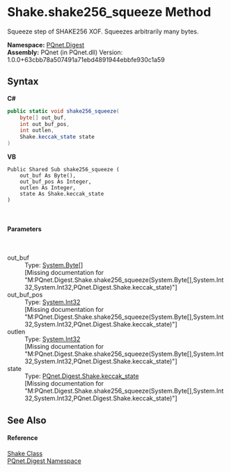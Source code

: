 # Shake.shake256_squeeze Method 
 

Squeeze step of SHAKE256 XOF. Squeezes arbitrarily many bytes.

**Namespace:**&nbsp;<a href="21efb5f0-8611-9eaa-4575-81fa5c4164b4">PQnet.Digest</a><br />**Assembly:**&nbsp;PQnet (in PQnet.dll) Version: 1.0.0+63cbb78a507491a71ebd4891944ebbfe930c1a59

## Syntax

**C#**<br />
``` C#
public static void shake256_squeeze(
	byte[] out_buf,
	int out_buf_pos,
	int outlen,
	Shake.keccak_state state
)
```

**VB**<br />
``` VB
Public Shared Sub shake256_squeeze ( 
	out_buf As Byte(),
	out_buf_pos As Integer,
	outlen As Integer,
	state As Shake.keccak_state
)
```

<br />

#### Parameters
&nbsp;<dl><dt>out_buf</dt><dd>Type: <a href="https://docs.microsoft.com/dotnet/api/system.byte" target="_blank" rel="noopener noreferrer">System.Byte</a>[]<br />\[Missing <param name="out_buf"/> documentation for "M:PQnet.Digest.Shake.shake256_squeeze(System.Byte[],System.Int32,System.Int32,PQnet.Digest.Shake.keccak_state)"\]</dd><dt>out_buf_pos</dt><dd>Type: <a href="https://docs.microsoft.com/dotnet/api/system.int32" target="_blank" rel="noopener noreferrer">System.Int32</a><br />\[Missing <param name="out_buf_pos"/> documentation for "M:PQnet.Digest.Shake.shake256_squeeze(System.Byte[],System.Int32,System.Int32,PQnet.Digest.Shake.keccak_state)"\]</dd><dt>outlen</dt><dd>Type: <a href="https://docs.microsoft.com/dotnet/api/system.int32" target="_blank" rel="noopener noreferrer">System.Int32</a><br />\[Missing <param name="outlen"/> documentation for "M:PQnet.Digest.Shake.shake256_squeeze(System.Byte[],System.Int32,System.Int32,PQnet.Digest.Shake.keccak_state)"\]</dd><dt>state</dt><dd>Type: <a href="1ae1bd35-7a8a-534f-8493-83b37fccc479">PQnet.Digest.Shake.keccak_state</a><br />\[Missing <param name="state"/> documentation for "M:PQnet.Digest.Shake.shake256_squeeze(System.Byte[],System.Int32,System.Int32,PQnet.Digest.Shake.keccak_state)"\]</dd></dl>

## See Also


#### Reference
<a href="23f04087-7075-c1be-bf7b-dec72f7a4cd1">Shake Class</a><br /><a href="21efb5f0-8611-9eaa-4575-81fa5c4164b4">PQnet.Digest Namespace</a><br />